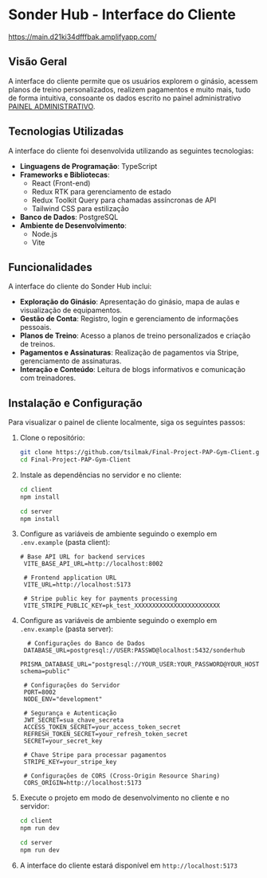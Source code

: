 # Sonder Hub - Interface do Cliente
https://main.d21ki34dfffbak.amplifyapp.com/

## Visão Geral
A interface do cliente permite que os usuários explorem o ginásio, acessem planos de treino personalizados, realizem pagamentos e muito mais, tudo de forma intuitiva, consoante os dados escrito no painel administrativo [PAINEL ADMINISTRATIVO](https://github.com/tsilmak/Final-Project-PAP-Gym-Admin).

## Tecnologias Utilizadas
A interface do cliente foi desenvolvida utilizando as seguintes tecnologias:

- **Linguagens de Programação**: TypeScript
- **Frameworks e Bibliotecas**:
  - React (Front-end)
  - Redux RTK para gerenciamento de estado
  - Redux Toolkit Query para chamadas assíncronas de API
  - Tailwind CSS para estilização
- **Banco de Dados**: PostgreSQL
- **Ambiente de Desenvolvimento**:
  - Node.js
  - Vite

## Funcionalidades
A interface do cliente do Sonder Hub inclui:

- **Exploração do Ginásio**: Apresentação do ginásio, mapa de aulas e visualização de equipamentos.
- **Gestão de Conta**: Registro, login e gerenciamento de informações pessoais.
- **Planos de Treino**: Acesso a planos de treino personalizados e criação de treinos.
- **Pagamentos e Assinaturas**: Realização de pagamentos via Stripe, gerenciamento de assinaturas.
- **Interação e Conteúdo**: Leitura de blogs informativos e comunicação com treinadores.

## Instalação e Configuração
Para visualizar o painel de cliente localmente, siga os seguintes passos:

1. Clone o repositório:
   ```sh
   git clone https://github.com/tsilmak/Final-Project-PAP-Gym-Client.git
   cd Final-Project-PAP-Gym-Client
   ```
2. Instale as dependências no servidor e no cliente:
   ```sh
   cd client
   npm install

   cd server
   npm install
   ```
3. Configure as variáveis de ambiente seguindo o exemplo em `.env.example` (pasta client):
   ```env
   # Base API URL for backend services
    VITE_BASE_API_URL=http://localhost:8002

    # Frontend application URL
    VITE_URL=http://localhost:5173

    # Stripe public key for payments processing
    VITE_STRIPE_PUBLIC_KEY=pk_test_XXXXXXXXXXXXXXXXXXXXXXXX

   ```
   
3. Configure as variáveis de ambiente seguindo o exemplo em `.env.example` (pasta server):
   ```env
     # Configurações do Banco de Dados
    DATABASE_URL=postgresql://USER:PASSWD@localhost:5432/sonderhub
    PRISMA_DATABASE_URL="postgresql://YOUR_USER:YOUR_PASSWORD@YOUR_HOST:YOUR_PORT/YOUR_DB?schema=public"

    # Configurações do Servidor
    PORT=8002
    NODE_ENV="development"

    # Segurança e Autenticação
    JWT_SECRET=sua_chave_secreta
    ACCESS_TOKEN_SECRET=your_access_token_secret
    REFRESH_TOKEN_SECRET=your_refresh_token_secret
    SECRET=your_secret_key

    # Chave Stripe para processar pagamentos
    STRIPE_KEY=your_stripe_key
   
    # Configurações de CORS (Cross-Origin Resource Sharing)
    CORS_ORIGIN=http://localhost:5173

   ```
   
4. Execute o projeto em modo de desenvolvimento no cliente e no servidor:
   ```sh
   cd client
   npm run dev

   cd server
   npm run dev
   ```
5. A interface do cliente estará disponível em `http://localhost:5173`
   
